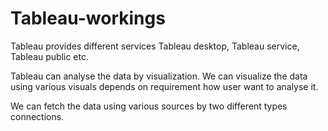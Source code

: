 # Tableau-workings
Tableau provides different services
Tableau desktop, Tableau service, Tableau public etc.

Tableau can analyse the data by visualization.
We can visualize the data using various visuals depends on requirement how user want to analyse it.

We can fetch the data using various sources by two different types connections. 

